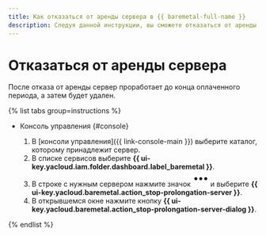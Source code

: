 ```yaml
---
title: Как отказаться от аренды сервера в {{ baremetal-full-name }}
description: Следуя данной инструкции, вы сможете отказаться от аренды сервера в {{ baremetal-full-name }}.
---
```


# Отказаться от аренды сервера

После отказа от аренды сервер проработает до конца оплаченного периода, а затем будет удален.

{% list tabs group=instructions %}

- Консоль управления {#console}

  1. В [консоли управления]({{ link-console-main }}) выберите каталог, которому принадлежит сервер.
  1. В списке сервисов выберите **{{ ui-key.yacloud.iam.folder.dashboard.label_baremetal }}**.
  1. В строке с нужным сервером нажмите значок ![image](../../../_assets/console-icons/ellipsis.svg) и выберите **{{ ui-key.yacloud.baremetal.action_stop-prolongation-server }}**.
  1. В открывшемся окне нажмите кнопку **{{ ui-key.yacloud.baremetal.action_stop-prolongation-server-dialog }}**.

{% endlist %}
